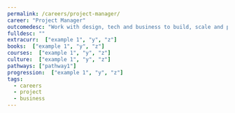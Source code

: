 ```yaml
---
permalink: /careers/project-manager/
career: "Project Manager"
outcomedesc: "Work with design, tech and business to build, scale and prioritise product"
fulldesc: ""
extracurr:  ["example 1", "y", "z"]
books:  ["example 1", "y", "z"]
courses:  ["example 1", "y", "z"]
culture:  ["example 1", "y", "z"]
pathways: ["pathway1"]
progression:  ["example 1", "y", "z"]
tags: 
  - careers
  - project
  - business
---
```



